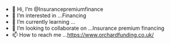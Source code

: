 - 👋 Hi, I’m @Insurancepremiumfinance
- 👀 I’m interested in ...Financing 
- 🌱 I’m currently learning ...
- 💞️ I’m looking to collaborate on ...Insurance premium financing
- 📫 How to reach me ...https://www.orchardfunding.co.uk/


<!---
Insurancepremiumfinance/Insurancepremiumfinance is a ✨ special ✨ repository because its `README.md` (this file) appears on your GitHub profile.
You can click the Preview link to take a look at your changes.
--->
